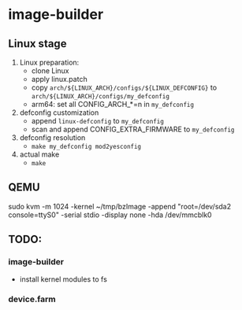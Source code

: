 # image-builder

## Linux stage
1. Linux preparation:
   - clone Linux
   - apply linux.patch
   - copy `arch/${LINUX_ARCH}/configs/${LINUX_DEFCONFIG}` to `arch/${LINUX_ARCH}/configs/my_defconfig`   
   - arm64: set all CONFIG_ARCH_*=n in `my_defconfig`
2. defconfig customization
   - append `linux-defconfig` to `my_defconfig`
   - scan and append CONFIG_EXTRA_FIRMWARE to `my_defconfig`
3. defconfig resolution
   - `make my_defconfig mod2yesconfig`
4. actual make
   - `make`

## QEMU
sudo kvm -m 1024 -kernel ~/tmp/bzImage -append "root=/dev/sda2 console=ttyS0" -serial stdio -display none -hda /dev/mmcblk0

## TODO:

### image-builder
- install kernel modules to fs

### device.farm


